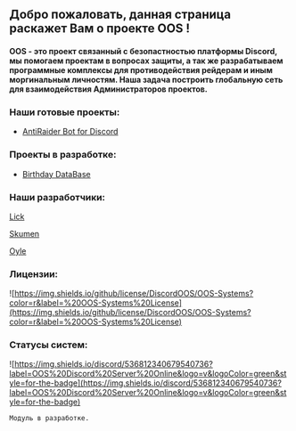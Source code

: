 ## Добро пожаловать, данная страница раскажет Вам о проекте OOS !

#### OOS - это проект связанный с безопастностью платформы Discord, мы помогаем проектам в вопросах защиты, а так же разрабатываем программные комплексы для противодействия рейдерам и иным моргинальным личностям. Наша задача построить глобальную сеть для взаимодействия Администраторов проектов.

### Наши готовые проекты:

- [AntiRaider Bot for Discord](https://discordoos.github.io/OOS-Secutity-Bot-for-Discord/)

### Проекты в разработке:
- [Birthday DataBase]()

### Наши разработчики:
[Lick]()

[Skumen]()

[Oyle]()

### Лицензии:

![https://img.shields.io/github/license/DiscordOOS/OOS-Systems?color=r&label=%20OOS-Systems%20License](https://img.shields.io/github/license/DiscordOOS/OOS-Systems?color=r&label=%20OOS-Systems%20License)

### Статусы систем:

![https://img.shields.io/discord/536812340679540736?label=OOS%20Discord%20Server%20Online&logo=v&logoColor=green&style=for-the-badge](https://img.shields.io/discord/536812340679540736?label=OOS%20Discord%20Server%20Online&logo=v&logoColor=green&style=for-the-badge)


```markdown
Модуль в разработке.
```